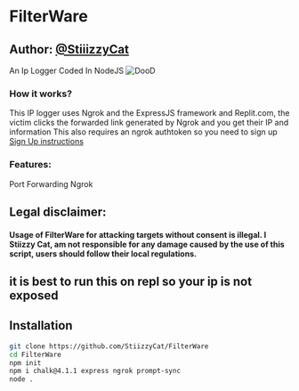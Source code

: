 # FilterWare
## Author: [@StiiizzyCat](github.com/StiizzyCat  "StiiizzyCat Github account")
An Ip Logger Coded In NodeJS
![DooD](https://user-images.githubusercontent.com/90114741/173221912-4c0cecd7-8913-442c-96a1-76acdf4b5575.png)


### How it works?
This IP logger uses Ngrok and the ExpressJS framework and Replit.com, the victim clicks the forwarded link generated by Ngrok and you get their IP and information
This also requires an ngrok authtoken so you need to sign up [Sign Up instructions](https://ngrok.com/docs/getting-started)

### Features:
Port Forwarding Ngrok

## Legal disclaimer:
#### Usage of FilterWare for attacking targets without consent is illegal. I Stiizzy Cat, am not responsible for any damage caused by the use of this script, users should follow their local regulations.

## it is best to run this on repl so your ip is not exposed

## Installation

```bash
git clone https://github.com/StiizzyCat/FilterWare
cd FilterWare
npm init 
npm i chalk@4.1.1 express ngrok prompt-sync
node .
```
    
